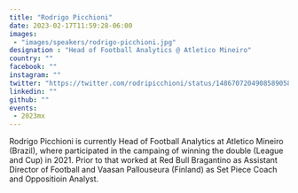 ```yaml
---
title: "Rodrigo Picchioni"
date: 2023-02-17T11:59:28-06:00
images: 
 - "images/speakers/rodrigo-picchioni.jpg"
designation : "Head of Football Analytics @ Atletico Mineiro"
country: ""
facebook: ""
instagram: ""
twitter: "https://twitter.com/rodripicchioni/status/1486707204908589058"
linkedin: ""
github: ""
events: 
 - 2023mx
---
```


Rodrigo Picchioni is currently Head of Football Analytics at Atletico Mineiro (Brazil), where participated in the campaing of winning the double (League and Cup) in 2021. Prior to that worked at Red Bull Bragantino as Assistant Director of Football and Vaasan Pallouseura (Finland) as Set Piece Coach and Oppositioin Analyst. 